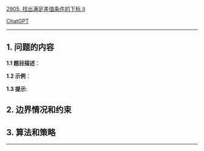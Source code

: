 [2905. 找出满足差值条件的下标 II](https://leetcode.cn/problems/find-indices-with-index-and-value-difference-ii)

[ChatGPT](chat.openai.com)

---

## 1. 问题的内容
**1.1 题目描述**：

**1.2 示例**：

**1.3 提示**:

## 2. 边界情况和约束


## 3. 算法和策略

---

